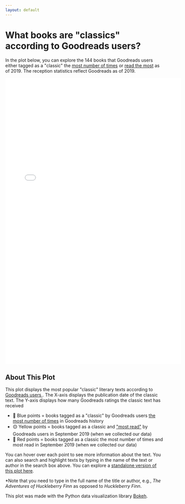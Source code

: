 ```yaml
---
layout: default
---
```


# **What books are "classics" according to Goodreads users?**

In the plot below, you can explore the 144 books that Goodreads users either tagged as a "classic" the [most number of times](https://www.goodreads.com/shelf/show/classics) or [read the most](https://www.goodreads.com/genres/most_read/classics) as of 2019. The reception statistics reflect Goodreads as of 2019.

<iframe src="Goodreads-Classics-Plot.html" sandbox="allow-same-origin allow-scripts" width="110%"
    height="900"
    scrolling="no"
    seamless="seamless"
    frameborder="0"></iframe>

## About This Plot
This plot displays the most popular "classic" literary texts according to <a href="https://www.goodreads.com/genres/classics"> Goodreads users </a>. The X-axis displays the publication date of the classic text. The Y-axis displays how many Goodreads ratings the classic text has received

- 🔵 Blue points = books tagged as a "classic" by Goodreads users <a href="https://www.goodreads.com/shelf/show/classics">the most number of times</a> in Goodreads history
- 🟡 Yellow points = books tagged as a classic and <a href="https://www.goodreads.com/genres/most_read/classics">"most read"</a> by Goodreads users in September 2019 (when we collected our data)
- 🔴 Red points = books tagged as a classic the most number of times and most read in September 2019 (when we collected our data)

You can hover over each point to see more information about the text. You can also search and highlight texts by typing in the name of the text or author in the search box above. You can explore a [standalone version of this plot here](Goodreads-Classics.html).

\*Note that you need to type in the full name of the title or author, e.g., *The Adventures of Huckleberry Finn* as opposed to *Huckleberry Finn*.

This plot was made with the Python data visualization library [Bokeh](https://docs.bokeh.org/en/latest/index.html).


